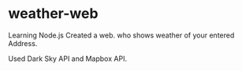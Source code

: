 # weather-web
Learning Node.js 
Created a web. who shows weather of your entered Address.

Used Dark Sky API and Mapbox API.
